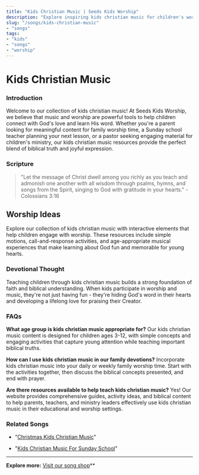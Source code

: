 ```yaml
---
title: "Kids Christian Music | Seeds Kids Worship"
description: "Explore inspiring kids christian music for children's worship and faith development. Biblical music resources for families and ministry."
slug: "/songs/kids-christian-music"
- "songs"
tags:
- "kids"
- "songs"
- "worship"
---
```


# Kids Christian Music

### Introduction

Welcome to our collection of kids christian music! At Seeds Kids Worship, we believe that music and worship are powerful tools to help children connect with God's love and learn His word. Whether you're a parent looking for meaningful content for family worship time, a Sunday school teacher planning your next lesson, or a pastor seeking engaging material for children's ministry, our kids christian music resources provide the perfect blend of biblical truth and joyful expression.

### Scripture

> "Let the message of Christ dwell among you richly as you teach and admonish one another with all wisdom through psalms, hymns, and songs from the Spirit, singing to God with gratitude in your hearts." - Colossians 3:16

## Worship Ideas

Explore our collection of kids christian music with interactive elements that help children engage with worship. These resources include simple motions, call-and-response activities, and age-appropriate musical experiences that make learning about God fun and memorable for young hearts.

### Devotional Thought

Teaching children through kids christian music builds a strong foundation of faith and biblical understanding. When kids participate in worship and music, they're not just having fun - they're hiding God's word in their hearts and developing a lifelong love for praising their Creator.

### FAQs

**What age group is kids christian music appropriate for?**
Our kids christian music content is designed for children ages 3-12, with simple concepts and engaging activities that capture young attention while teaching important biblical truths.

**How can I use kids christian music in our family devotions?**
Incorporate kids christian music into your daily or weekly family worship time. Start with the activities together, then discuss the biblical concepts presented, and end with prayer.

**Are there resources available to help teach kids christian music?**
Yes! Our website provides comprehensive guides, activity ideas, and biblical content to help parents, teachers, and ministry leaders effectively use kids christian music in their educational and worship settings.

### Related Songs

- "[Christmas Kids Christian Music](/activities/christmas-kids-christian-music/)"

- "[Kids Christian Music For Sunday School](/activities/kids-christian-music-for-sunday-school/)"

---

**Explore more:** [Visit our song shop](https://seedskidsworship.com/shop)**

<!-- Schema Markup -->
<script type="application/ld+json">
{
  "@context": "https://schema.org",
  "@type": "MusicRecording",
  "name": "Kids Christian Music",
  "byArtist": {
    "@type": "MusicGroup",
    "name": "Seeds Kids Worship"
  },
  "isFamilyFriendly": true,
  "url": "https://seedskidsworship.com/songs/kids-christian-music/"
}
</script>